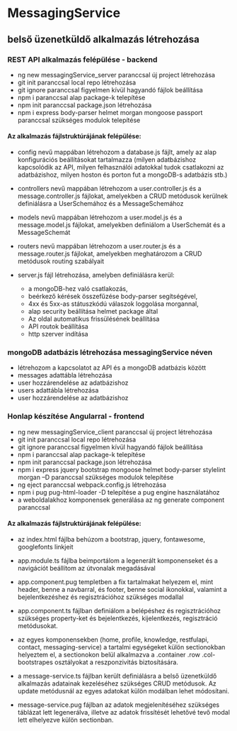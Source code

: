 # MessagingService

## belső üzenetküldő alkalmazás létrehozása

### REST API alkalmazás felépülése - backend

* ng new messagingService_server paranccsal új project létrehozása
* git init paranccsal local repo létrehozása
* git ignore paranccsal figyelmen kívül hagyandó fájlok beállítása
* npm i paranccsal alap package-k telepítése
* npm init paranccsal package.json létrehozása
* npm i express body-parser helmet morgan mongoose passport paranccsal szükséges modulok telepítése

#### Az alkalmazás fájlstruktúrájának felépülése:

* config nevű mappában létrehozom a database.js fájlt, amely az alap konfigurációs beállításokat tartalmazza
(milyen adatbázishoz kapcsolódik az API, milyen felhasználói adatokkal tudok csatlakozni az adatbázishoz, milyen hoston és porton fut a mongoDB-s adatbázis stb.)

* controllers nevű mappában létrehozom a user.controller.js és a message.controller.js fájlokat, amelyekben a CRUD metódusok kerülnek definiálásra a UserSchemához és a MessageSchemához

* models nevű mappában létrehozom a user.model.js és a message.model.js fájlokat, amelyekben definiálom a UserSchemát és a MessageSchemát

* routers nevű mappában létrehozom a user.router.js és a message.router.js fájlokat, amelyekben meghatározom a CRUD metódusok routing szabályait

* server.js fájl létrehozása, amelyben definiálásra kerül: 
    * a mongoDB-hez való csatlakozás, 
    * beérkező kérések összefűzése body-parser segítségével,
    * 4xx és 5xx-as státuszkódú válaszok loggolása morgannal,
    * alap security beállítása helmet package által
    * Az oldal automatikus frissülésének beállítása
    * API routok beállítása
    * http szerver indítása


### mongoDB adatbázis létrehozása messagingService néven

* létrehozom a kapcsolatot az API és a mongoDB adatbázis között
* messages adattábla létrehozása
* user hozzárendelése az adatbázishoz
* users adattábla létrehozása
* user hozzárendelése az adatbázishoz


### Honlap készítése Angularral - frontend

* ng new messagingService_client paranccsal új project létrehozása
* git init paranccsal local repo létrehozása
* git ignore paranccsal figyelmen kívül hagyandó fájlok beállítása
* npm i paranccsal alap package-k telepítése
* npm init paranccsal package.json létrehozása
* npm i express jquery bootstrap mongoose helmet body-parser stylelint morgan –D paranccsal szükséges modulok telepítése
* ng eject paranccsal webpack.config.js létrehozása
* npm i pug pug-html-loader -D telepítése a pug engine használatához
* a weboldalakhoz komponensek generálása az ng generate component paranccsal

#### Az alkalmazás fájlstruktúrájának felépülése:

* az index.html fájlba behúzom a bootstrap, jquery, fontawesome, googlefonts linkjeit

* app.module.ts fájlba beimportálom a legenerált komponenseket és a navigációt beállítom az útvonalak megadásával

* app.component.pug templetben a fix tartalmakat helyezem el, mint header, benne a navbarral, és footer, benne social ikonokkal, valamint a bejelentkezéshez és regisztrációhoz szükséges modallal

* app.component.ts fájlban definiálom a belépéshez és regisztrációhoz szükséges property-ket és bejelentkezés, kijelentkezés, regisztráció metódusokat.

* az egyes komponensekben (home, profile, knowledge, restfulapi, contact, messaging-service) a tartalmi egységeket külön sectionokban helyeztem el, a sectionokon belül alkalmazva a .container .row .col- bootstrapes osztályokat a reszponzivitás biztosítására.

* a message-service.ts fájlban került definiálásra a belső üzenetküldő alkalmazás adatainak kezeléséhez szükséges CRUD metódusok. Az update metódusnál az egyes adatokat külön modálban lehet módosítani.

* message-service.pug fájlban az adatok megjelenítéséhez szükséges táblázat lett legenerálva, illetve az adatok frissítését lehetővé tevő modal lett elhelyezve külön sectionban.



